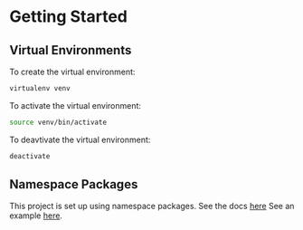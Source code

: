# Getting Started

## Virtual Environments

To create the virtual environment:

```bash
virtualenv venv
```

To activate the virtual environment:

```bash
source venv/bin/activate
```

To deavtivate the virtual environment:

```bash
deactivate
```

## Namespace Packages

This project is set up using namespace packages.
See the docs [here](https://packaging.python.org/guides/packaging-namespace-packages/)
See an example [here](https://github.com/pypa/sample-namespace-packages/tree/master/pkgutil).
